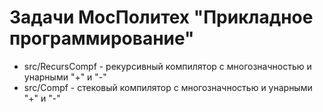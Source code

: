 # Задачи МосПолитех "Прикладное программирование"

- src/RecursCompf - рекурсивный компилятор с многозначностью и унарными "+" и "-" 
- src/Compf - стековый компилятор с многозначностью и унарными "+" и "-"
